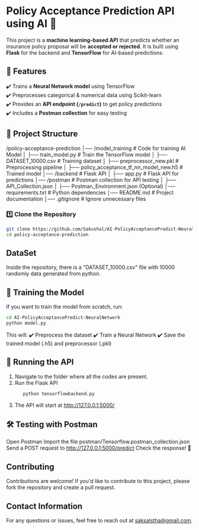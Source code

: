 # Policy Acceptance Prediction API using AI 🚀  

This project is a **machine learning-based API** that predicts whether an insurance policy proposal will be **accepted or rejected**. It is built using **Flask** for the backend and **TensorFlow** for AI-based predictions.  

## 📌 Features  
✔️ Trains a **Neural Network model** using TensorFlow  
✔️ Preprocesses categorical & numerical data using Scikit-learn  
✔️ Provides an **API endpoint (`/predict`)** to get policy predictions  
✔️ Includes a **Postman collection** for easy testing  

## 📂 Project Structure  
/policy-acceptance-prediction │── /model_training # Code for training AI Model
│ ├── train_model.py # Train the TensorFlow model
│ ├── DATASET_10000.csv # Training dataset
│ ├── preprocessor_new.pkl # Preprocessing pipeline
│ ├── policy_acceptance_tf_nn_model_new.h5 # Trained model
│── /backend # Flask API
│ ├── app.py # Flask API for predictions
│── /postman # Postman collection for API testing
│ ├── API_Collection.json
│ ├── Postman_Environment.json (Optional)
│── requirements.txt # Python dependencies
│── README.md # Project documentation
│── .gitignore # Ignore unnecessary files

### 1️⃣ Clone the Repository  
```bash
git clone https://github.com/Sakushal/AI-PolicyAcceptancePredict-NeuralNetwork.git
cd policy-acceptance-prediction
````

## DataSet
Inside the repository, there is a "DATASET_10000.csv" file with 10000 randomly data generated from python.

## 🧠 Training the Model
If you want to train the model from scratch, run:

```bash
cd AI-PolicyAcceptancePredict-NeuralNetwork
python model.py
````

This will:
✔️ Preprocess the dataset
✔️ Train a Neural Network
✔️ Save the trained model (.h5) and preprocessor (.pkl)

## 🚀 Running the API
1. Navigate to the folder where all the codes are present.
2. Run the Flask API
   ```bash
      python tensorflowbackend.py
   ````
3. The API will start at http://127.0.0.1:5000/   

## 🛠️ Testing with Postman
Open Postman
Import the file postman/Tensorflow.postman_collection.json
Send a POST request to http://127.0.0.1:5000/predict
Check the response! 🚀

## Contributing
Contributions are welcome! If you'd like to contribute to this project, please fork the repository and create a pull request.

## Contact Information
For any questions or issues, feel free to reach out at saksalstha@gmail.com.



